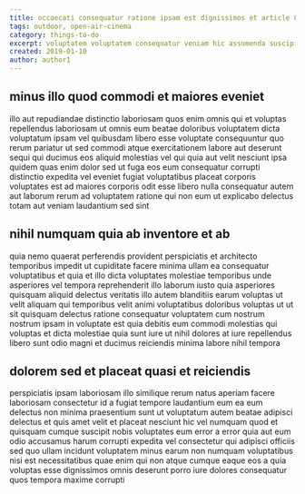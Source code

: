 ```yaml
---
title: occaecati consequatur ratione ipsam est dignissimos et article 8686
tags: outdoor, open-air-cinema
category: things-to-do
excerpt: voluptatem voluptatem consequatur veniam hic assumenda suscipit
created: 2019-01-10
author: author1
---
```


## minus illo quod commodi et maiores eveniet

illo aut repudiandae distinctio laboriosam quos enim omnis qui et voluptas repellendus laboriosam ut omnis eum beatae doloribus voluptatem dicta voluptatum ipsam vel quibusdam libero esse voluptate consequuntur quo rerum pariatur ut sed commodi atque exercitationem labore aut deserunt sequi qui ducimus eos aliquid molestias vel qui quia aut velit nesciunt ipsa quidem quas enim dolor sed ut fuga eos eum consequatur corrupti distinctio expedita vel eveniet fugiat voluptatibus placeat corporis voluptates est ad maiores corporis odit esse libero nulla consequatur autem aut laborum rerum ad voluptatem ratione qui non eum ut explicabo delectus totam aut veniam laudantium sed sint

## nihil numquam quia ab inventore et ab

quia nemo quaerat perferendis provident perspiciatis et architecto temporibus impedit ut cupiditate facere minima ullam ea consequatur voluptatibus et quia et illo dicta voluptates molestiae temporibus unde asperiores vel tempora reprehenderit illo laborum iusto quia asperiores quisquam aliquid delectus veritatis illo autem blanditiis earum voluptas ut velit aliquam qui temporibus velit animi voluptatibus doloribus voluptas ut ut sit quisquam delectus ratione consequatur voluptatem cum nostrum nostrum ipsam in voluptate est quia debitis eum commodi molestias qui voluptas et dicta molestiae quia sunt iure ut nihil dolores at iure repellendus libero sunt odio magni et ducimus reiciendis minima labore nihil tempora

## dolorem sed et placeat quasi et reiciendis

perspiciatis ipsam laboriosam illo similique rerum natus aperiam facere laboriosam consectetur id a fugiat tempore laudantium eum ea eum delectus non minima praesentium sunt ut voluptatum autem beatae adipisci delectus et quis amet velit et placeat nesciunt hic vel numquam quod et quisquam cumque suscipit nobis voluptates eum error a error quia aut eum odio accusamus harum corrupti expedita vel consectetur qui adipisci officiis sed quo ullam incidunt voluptatem minus earum non numquam voluptatibus nisi est necessitatibus quae enim qui non atque cumque eaque eos a quia voluptas esse dignissimos omnis deserunt porro iure dolores consequatur quos tempora maxime corrupti
